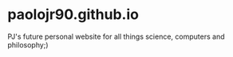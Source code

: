 # paolojr90.github.io
PJ's future personal website for all things science, computers and philosophy;)
